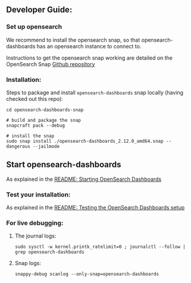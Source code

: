 ## Developer Guide:


### Set up opensearch

We recommend to install the opensearch snap, so that opensearch-dashboards
has an opensearch instance to connect to.

Instructions to get the opensearch snap working are detailed on the OpenSearch Snap
[Github repository](https://github.com/canonical/opensearch-snap)


### Installation:
Steps to package and install `opensearch-dashboards` snap locally (having checked out this repo):

```
cd opensearch-dashboards-snap

# build and package the snap
snapcraft pack --debug

# install the snap
sudo snap install ./opensearch-dashboards_2.12.0_amd64.snap --dangerous --jailmode
```


## Start opensearch-dashboards

As explained in the 
[README: Starting OpenSearch Dashboards](https://github.com/canonical/opensearch-dashboards-snap?tab=readme-ov-file#starting-opensearch-dashboards)

### Test your installation:

As explained in the
[README: Testing the OpenSearch Dashboards setup](https://github.com/canonical/opensearch-dashboards-snap?tab=readme-ov-file#testing-the-opensearch-dashboards-setup)

### For live debugging:
1. The journal logs:
   ```
   sudo sysctl -w kernel.printk_ratelimit=0 ; journalctl --follow | grep opensearch-dashboards
   ```
2. Snap logs:
   ```
   snappy-debug scanlog --only-snap=opensearch-dashboards
   ```
